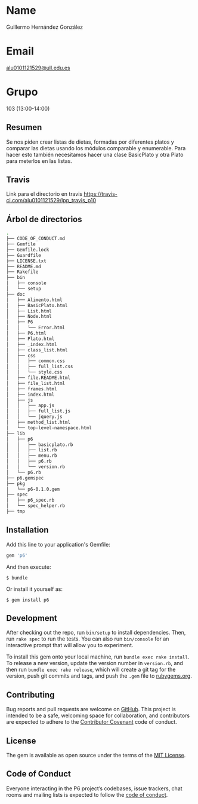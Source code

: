 
# Name

Guillermo Hernández González

# Email

alu0101121529@ull.edu.es

# Grupo

103 (13:00-14:00)

## Resumen

Se nos piden crear listas de dietas, formadas por diferentes platos y comparar las dietas usando los módulos comparable y enumerable.
Para hacer esto también necesitamos hacer una clase BasicPlato y otra Plato para meterlos en las listas.

## Travis

Link para el directorio en travis <link>https://travis-ci.com/alu0101121529/lpp_travis_p10</link>

## Árbol de directorios

```bash
.
├── CODE_OF_CONDUCT.md
├── Gemfile
├── Gemfile.lock
├── Guardfile
├── LICENSE.txt
├── README.md
├── Rakefile
├── bin
│   ├── console
│   └── setup
├── doc
│   ├── Alimento.html
│   ├── BasicPlato.html
│   ├── List.html
│   ├── Node.html
│   ├── P6
│   │   └── Error.html
│   ├── P6.html
│   ├── Plato.html
│   ├── _index.html
│   ├── class_list.html
│   ├── css
│   │   ├── common.css
│   │   ├── full_list.css
│   │   └── style.css
│   ├── file.README.html
│   ├── file_list.html
│   ├── frames.html
│   ├── index.html
│   ├── js
│   │   ├── app.js
│   │   ├── full_list.js
│   │   └── jquery.js
│   ├── method_list.html
│   └── top-level-namespace.html
├── lib
│   ├── p6
│   │   ├── basicplato.rb
│   │   ├── list.rb
│   │   ├── menu.rb
│   │   ├── p6.rb
│   │   └── version.rb
│   └── p6.rb
├── p6.gemspec
├── pkg
│   └── p6-0.1.0.gem
├── spec
│   ├── p6_spec.rb
│   └── spec_helper.rb
├── tmp
```


## Installation

Add this line to your application's Gemfile:

```ruby
gem 'p6'
```

And then execute:

    $ bundle

Or install it yourself as:

    $ gem install p6



## Development

After checking out the repo, run `bin/setup` to install dependencies. Then, run `rake spec` to run the tests. You can also run `bin/console` for an interactive prompt that will allow you to experiment.

To install this gem onto your local machine, run `bundle exec rake install`. To release a new version, update the version number in `version.rb`, and then run `bundle exec rake release`, which will create a git tag for the version, push git commits and tags, and push the `.gem` file to [rubygems.org](https://rubygems.org).

## Contributing

Bug reports and pull requests are welcome on [GitHub](https://github.com/ULL-ESIT-LPP-1920/tdd-alu0101121529). This project is intended to be a safe, welcoming space for collaboration, and contributors are expected to adhere to the [Contributor Covenant](http://contributor-covenant.org) code of conduct.

## License

The gem is available as open source under the terms of the [MIT License](https://opensource.org/licenses/MIT).

## Code of Conduct

Everyone interacting in the P6 project’s codebases, issue trackers, chat rooms and mailing lists is expected to follow the [code of conduct](https://github.com/[USERNAME]/p6/blob/master/CODE_OF_CONDUCT.md).
